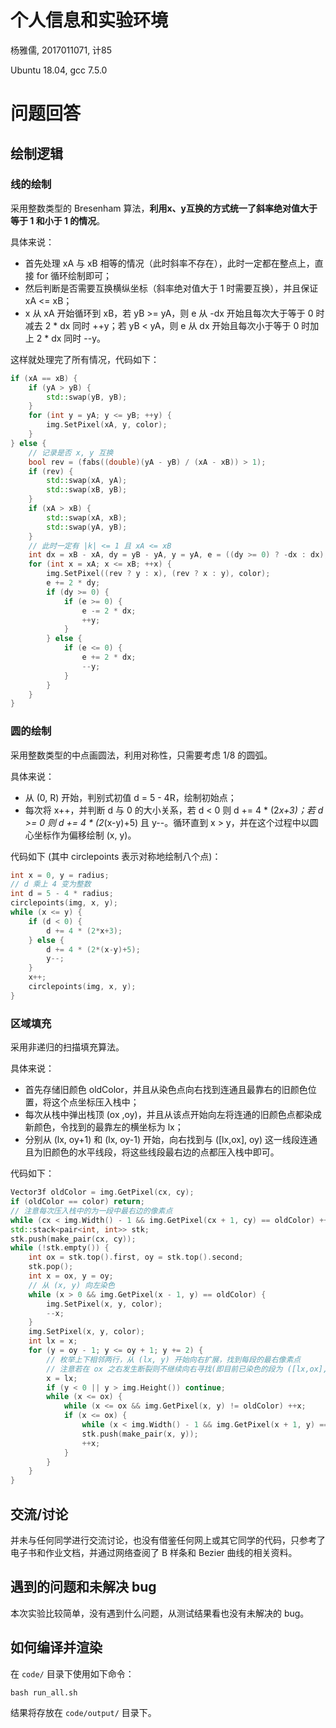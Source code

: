 # 个人信息和实验环境

杨雅儒, 2017011071, 计85

Ubuntu 18.04, gcc 7.5.0

# 问题回答

## 绘制逻辑

### 线的绘制

采用整数类型的 Bresenham 算法，**利用x、y互换的方式统一了斜率绝对值大于等于 1 和小于 1 的情况**。

具体来说：

* 首先处理 xA 与 xB 相等的情况（此时斜率不存在），此时一定都在整点上，直接 for 循环绘制即可；
* 然后判断是否需要互换横纵坐标（斜率绝对值大于 1 时需要互换），并且保证 xA <= xB；
* x 从 xA 开始循环到 xB，若 yB >= yA，则 e 从 -dx 开始且每次大于等于 0 时减去 2 * dx 同时 ++y；若 yB < yA，则 e 从 dx 开始且每次小于等于 0 时加上 2 * dx 同时 --y。

这样就处理完了所有情况，代码如下：

```c++
if (xA == xB) {
    if (yA > yB) {
        std::swap(yB, yB);
    }
    for (int y = yA; y <= yB; ++y) {
        img.SetPixel(xA, y, color);
    }
} else {
    // 记录是否 x, y 互换
    bool rev = (fabs((double)(yA - yB) / (xA - xB)) > 1);
    if (rev) {
        std::swap(xA, yA);
        std::swap(xB, yB);
    } 
    if (xA > xB) {
        std::swap(xA, xB);
        std::swap(yA, yB);
    }
    // 此时一定有 |k| <= 1 且 xA <= xB
    int dx = xB - xA, dy = yB - yA, y = yA, e = ((dy >= 0) ? -dx : dx);
    for (int x = xA; x <= xB; ++x) {
        img.SetPixel((rev ? y : x), (rev ? x : y), color);
        e += 2 * dy;
        if (dy >= 0) {
            if (e >= 0) {
                e -= 2 * dx;
                ++y;
            }
        } else {
            if (e <= 0) {
                e += 2 * dx;
                --y;
            }
        }
    }
}
```

### 圆的绘制

采用整数类型的中点画圆法，利用对称性，只需要考虑 1/8 的圆弧。

具体来说：

* 从 (0, R) 开始，判别式初值 d = 5 - 4R，绘制初始点；
* 每次将 x++，并判断 d 与 0 的大小关系，若 d < 0 则 d += 4 * (2*x+3)；若 d >= 0 则 d += 4 * (2*(x-y)+5) 且 y--。循环直到 x > y，并在这个过程中以圆心坐标作为偏移绘制 (x, y)。

代码如下 (其中 circlepoints 表示对称地绘制八个点)：

```C++
int x = 0, y = radius;
// d 乘上 4 变为整数
int d = 5 - 4 * radius;
circlepoints(img, x, y);
while (x <= y) {
    if (d < 0) {
        d += 4 * (2*x+3);
    } else {
        d += 4 * (2*(x-y)+5);
        y--;
    }
    x++;
    circlepoints(img, x, y);
}
```

### 区域填充

采用非递归的扫描填充算法。

具体来说：

* 首先存储旧颜色 oldColor，并且从染色点向右找到连通且最靠右的旧颜色位置，将这个点坐标压入栈中；
* 每次从栈中弹出栈顶 (ox ,oy)，并且从该点开始向左将连通的旧颜色点都染成新颜色，令找到的最靠左的横坐标为 lx；
* 分别从 (lx, oy+1) 和 (lx, oy-1) 开始，向右找到与 ([lx,ox], oy) 这一线段连通且为旧颜色的水平线段，将这些线段最右边的点都压入栈中即可。

代码如下：

```C++
Vector3f oldColor = img.GetPixel(cx, cy);
if (oldColor == color) return;
// 注意每次压入栈中的为一段中最右边的像素点
while (cx < img.Width() - 1 && img.GetPixel(cx + 1, cy) == oldColor) ++cx;
std::stack<pair<int, int>> stk;
stk.push(make_pair(cx, cy));
while (!stk.empty()) {
    int ox = stk.top().first, oy = stk.top().second;
    stk.pop();
    int x = ox, y = oy;
    // 从 (x, y) 向左染色
    while (x > 0 && img.GetPixel(x - 1, y) == oldColor) {
        img.SetPixel(x, y, color);
        --x;
    }
    img.SetPixel(x, y, color);
    int lx = x;
    for (y = oy - 1; y <= oy + 1; y += 2) {
        // 枚举上下相邻两行，从 (lx, y) 开始向右扩展，找到每段的最右像素点
        // 注意若在 ox 之右发生断裂则不继续向右寻找(即目前已染色的段为 ([lx,ox], oy))
        x = lx;
        if (y < 0 || y > img.Height()) continue;
        while (x <= ox) {
            while (x <= ox && img.GetPixel(x, y) != oldColor) ++x;
            if (x <= ox) {
                while (x < img.Width() - 1 && img.GetPixel(x + 1, y) == oldColor) ++x;
                stk.push(make_pair(x, y));
                ++x;
            }
        }
    }
}
```

## 交流/讨论

并未与任何同学进行交流讨论，也没有借鉴任何网上或其它同学的代码，只参考了电子书和作业文档，并通过网络查阅了 B 样条和 Bezier 曲线的相关资料。

## 遇到的问题和未解决 bug

本次实验比较简单，没有遇到什么问题，从测试结果看也没有未解决的 bug。

## 如何编译并渲染

在 ``code/`` 目录下使用如下命令：

```
bash run_all.sh
```

结果将存放在 ``code/output/`` 目录下。
